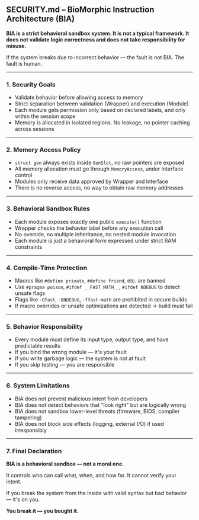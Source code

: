 ## SECURITY.md – BioMorphic Instruction Architecture (BIA)

**BIA is a strict behavioral sandbox system. It is not a typical framework. It does not validate logic correctness and does not take responsibility for misuse.**

If the system breaks due to incorrect behavior — the fault is not BIA. The fault is human.

---

### 1. Security Goals
- Validate behavior before allowing access to memory
- Strict separation between validation (Wrapper) and execution (Module)
- Each module gets permission only based on declared labels, and only within the session scope
- Memory is allocated in isolated regions. No leakage, no pointer caching across sessions

---

### 2. Memory Access Policy
- `struct gen` always exists inside `GenSlot`, no raw pointers are exposed
- All memory allocation must go through `MemoryAccess`, under Interface control
- Modules only receive data approved by Wrapper and Interface
- There is no reverse access, no way to obtain raw memory addresses

---

### 3. Behavioral Sandbox Rules
- Each module exposes exactly one public `execute()` function
- Wrapper checks the behavior label before any execution call
- No override, no multiple inheritance, no nested module invocation
- Each module is just a behavioral form expressed under strict RAM constraints

---

### 4. Compile-Time Protection
- Macros like `#define private`, `#define friend`, etc. are banned
- Use `#pragma poison`, `#ifdef __FAST_MATH__`, `#ifdef NDEBUG` to detect unsafe flags
- Flags like `-Ofast`, `-DNDEBUG`, `-ffast-math` are prohibited in secure builds
- If macro overrides or unsafe optimizations are detected → build must fail

---

### 5. Behavior Responsibility
- Every module must define its input type, output type, and have predictable results
- If you bind the wrong module — it's your fault
- If you write garbage logic — the system is not at fault
- If you skip testing — you are responsible

---

### 6. System Limitations
- BIA does not prevent malicious intent from developers
- BIA does not detect behaviors that "look right" but are logically wrong
- BIA does not sandbox lower-level threats (firmware, BIOS, compiler tampering)
- BIA does not block side effects (logging, external I/O) if used irresponsibly

---

### 7. Final Declaration
**BIA is a behavioral sandbox — not a moral one.**

It controls who can call what, when, and how far. It cannot verify your intent.

If you break the system from the inside with valid syntax but bad behavior — it's on you.

**You break it — you bought it.**